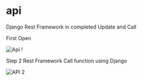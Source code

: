 # api
Django Rest Framework in completed Update and Call 

First Open 

![Api ! ](https://github.com/ratankumarmaurya/api/assets/48328833/5711dbc7-1250-4d3a-b17f-ca74fe3dbde1)

Step 2 Rest Framework Call function using Django

![API 2 ](https://github.com/ratankumarmaurya/api/assets/48328833/eb05409a-9d5c-4c0f-b3e2-7376b6bdd441)
